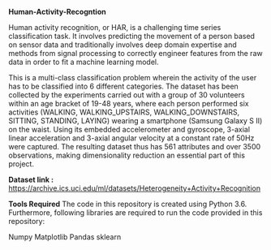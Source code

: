 **Human-Activity-Recogntion**

Human activity recognition, or HAR, is a challenging time series classification task. It involves predicting the movement of a person based on sensor data and traditionally involves deep domain expertise and methods from signal processing to correctly engineer features from the raw data in order to fit a machine learning model.

This is a multi-class classification problem wherein the activity of the user has to be classified into 6 different categories. The dataset has been collected by the experiments carried out with a group of 30 volunteers within an age bracket of 19-48 years, where each person performed six activities (WALKING, WALKING_UPSTAIRS, WALKING_DOWNSTAIRS, SITTING, STANDING, LAYING) wearing a smartphone (Samsung Galaxy S II) on the waist. Using its embedded accelerometer and gyroscope, 3-axial linear acceleration and 3-axial angular velocity at a constant rate of 50Hz were captured. The resulting dataset thus has 561 attributes and over 3500 observations, making dimensionality reduction an essential part of this project.

**Dataset link :**
https://archive.ics.uci.edu/ml/datasets/Heterogeneity+Activity+Recognition

**Tools Required**
The code in this repository is created using Python 3.6. Furthermore, following libraries are required to run the code provided in this repository:

Numpy
Matplotlib
Pandas
sklearn

